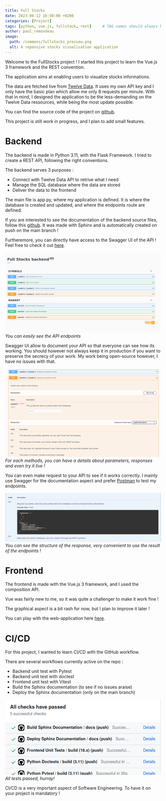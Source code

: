 ```yaml
---
title: Full Stocks
date: 2023-06-12 16:50:00 +0200
categories: [Project]
tags: [python, vue.js, fullstack, rest]     # TAG names should always be lowercase
author: paul_remondeau
image:
  path: /commons/fullstocks_preview.png
  alt: A reponsive stocks visualisation application
---
```


Welcome to the FullStocks project ! I started this project to learn the Vue.js 3 framework and the REST convention.

The application aims at enabling users to visualize stocks informations.

The data are fetched live from [Twelve Data](https://twelvedata.com/). It uses my own API key and I only
have the basic plan which allow me only 8 requests per minute. With that in mind, I designed the application
to be the less-demanding on the Twelve Data ressources, while being the most update possible.

You can find the source code of the project on [github](https://github.com/paulremondeau/fullStocks).

This project is still work in progress, and I plan to add small features.

# Backend

The backend is made in Python 3.11, with the Flask Framework. I tried to create a REST API, following the right conventions.

The backend serves 3 purposes :
* Connect with Twelve Data API to retrive what I need
* Manage the SQL database where the data are stored
* Deliver the data to the frontend

The main file is app.py, where my application is defined. It is where the database is created and updated,
and where the endpoints route are defined.

If you are interested to see the documentation of the backend source files, follow this [github](https://github.com/paulremondeau/fullStocks). It was made with Sphinx and is automatically created on push on the main branch !

Furtheremore, you can directly have access to the Swagger UI of the API ! Feel free to check it out [here](https://fullstocks-backend.onrender.com/api/docs).

![Swagger](/commons/swagger_ui_1.png)
*You can easily see the API endpoints*

Swagger UI allow to document your API so that everyone can see how its working.
You should however not always keep it in production if you want to preserve the secrecy of your work. 
My work being open-source however, I have no issues with that.

![Swagger](/commons/swagger_ui_2.png)
*For each methods, you can have a details about parameters, responses and even try it live !*

You can even make request to your API to see if it works correctly. I mainly use Swagger for the documentation aspect
and prefer [Postman](https://www.postman.com/) to test my endpoints.

![Swagger](/commons/swagger_ui_3.png)
*You can see the structure of the response, very convenient to use the result of the endpoints !*


# Frontend

The frontend is made with the Vue.js 3 framework, and I used the composition API.

Vue was fairly new to me, so it was quite a challenger to make it work fine !

The graphical aspect is a bit rash for now, but I plan to improve it later !

You can play with the web-application here [here](https://fullstocks.onrender.com).

# CI/CD

For this project, I wanted to learn CI/CD with the GitHub workflow.

There are several workflows currently active on the repo :
* Backend unit test with Pytest
* Backend unit test with doctest
* Frontend unit test with Vitest
* Build the Sphinx documentation (to see if no issues araise)
* Deploy the Sphinx documentation (only on the main branch)

![Workflows](/commons/workflows.png)
*All tests passed, hurray!*

CI/CD is a very important aspect of Software Engineering. To have it on your project is mandatory !